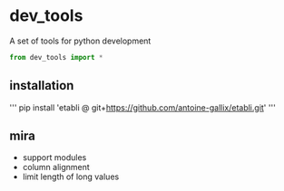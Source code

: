 




# dev_tools
A set of tools for python development

```python
from dev_tools import *
```

## installation 
'''
pip install 'etabli @ git+https://github.com/antoine-gallix/etabli.git'
'''


## mira

- support modules
- column alignment
- limit length of long values

